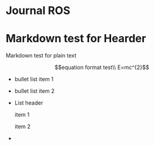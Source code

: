 # Journal ROS

# Markdown test for Hearder

Markdown test for plain text

$$equation format test\\ E=mc^{2}$$

- bullet list item 1
- bullet list item 2
- List header

    item 1

    item 2

-
